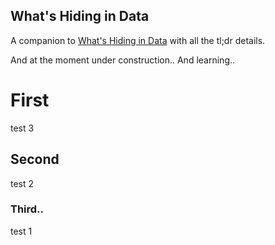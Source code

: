 ## What's Hiding in Data 

A companion to  [What's Hiding in Data](https://hidingindata.wordpress.com/) with all the tl;dr details.

And at the moment under construction.. And learning..

# First

test 3

## Second

test 2

### Third..

test 1
